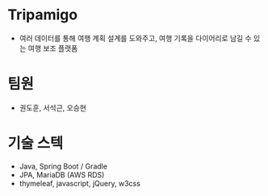 # Tripamigo
- 여러 데이터를 통해 여행 계획 설계를 도와주고, 여행 기록을 다이어리로 남길 수 있는 여행 보조 플랫폼

# 팀원
- 권도훈, 서석근, 오승현

# 기술 스텍
- Java, Spring Boot / Gradle
- JPA, MariaDB (AWS RDS)
- thymeleaf, javascript, jQuery, w3css
